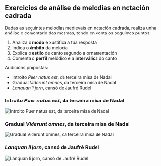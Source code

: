 ## Exercicios de análise de melodías en notación cadrada

Dadas as seguintes melodías medievais en notación cadrada, realiza unha análise e comentario das mesmas, tendo en conta os seguintes puntos:  

1.  Analiza o **modo** e xustifica a túa resposta
2.  Indica o **ámbito** da melodía
3. Explica o **estilo** de canto segundo a ornamentación
4. Comenta o **perfil** melódico e a **interválica** do canto



Audicións propostas:

- Introito *Puer natus est*, da terceira misa de Nadal
- Gradual *Viderunt omnes*, da terceira misa de Nadal
- *Lanquan li jorn*, cansó de Jaufré Rudel



### Introito *Puer natus est*, da terceira misa de Nadal



![Introito Puer natus est, da terceira misa de Nadal](/home/robertopradomartinez/Documentos/GitHub/Historia-I/figures/ud-03/Ej-análisis_1-puer-natus-est-nobis.png)



### Gradual *Viderunt omnes*, da terceira misa de Nadal



![Gradual Viderunt omnes, da terceira misa de Nadal](/home/robertopradomartinez/Documentos/GitHub/Historia-I/figures/ud-03/Ej-análisis_1-gradual-viderunt.png)



### *Lanquan li jorn*, cansó de Jaufré Rudel



![Lanquan li jorn, cansó de Jaufré Rudel](/home/robertopradomartinez/Documentos/GitHub/Historia-I/figures/ud-03/Ej-análisis_2-lanquan-Rudel.png)





